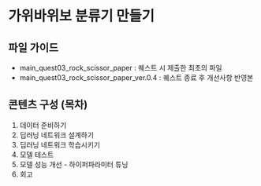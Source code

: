 # 가위바위보 분류기 만들기  

## 파일 가이드
- main_quest03_rock_scissor_paper : 퀘스트 시 제출한 최초의 파일
- main_quest03_rock_scissor_paper_ver.0.4 : 퀘스트 종료 후 개선사항 반영본  

## 콘텐츠 구성 (목차)
1. 데이터 준비하기
2. 딥러닝 네트워크 설계하기
3. 딥러닝 네트워크 학습시키기
4. 모델 테스트
5. 모델 성능 개선 - 하이퍼파라미터 튜닝
6. 회고

